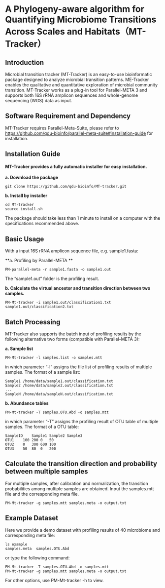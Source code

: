 # **A Phylogeny-aware algorithm for Quantifying Microbiome Transitions Across Scales and Habitats（MT-Tracker）**

## Introduction

Microbial transition tracker (MT-Tracker) is an easy-to-use bioinformatic package designed to analyze microbial transition patterns. ME-Tracker enables the qualitative and quantitative exploration of microbial community transition. MT-Tracker works as a plug-in tool for Parallel-META 3 and supports both 16S rRNA amplicon sequences and whole-genome sequencing (WGS) data as input.

## Software Requirement and Dependency

MT-Tracker requires Parallel-Meta-Suite, please refer to https://github.com/qdu-bioinfo/parallel-meta-suite#installation-guide for installation.

## Installation Guide

#### MT-Tracker provides a fully automatic installer for easy installation.

**a. Download the package**

```
git clone https://github.com/qdu-bioinfo/MT-tracker.git
```

**b. Install by installer**

```
cd MT-tracker
source install.sh
```

The package should take less than 1 minute to install on a computer with the specifications recommended above.

## Basic Usage

With a input 16S rRNA amplicon sequence file, e.g. sample1.fasta:

**a. Profiling by Parallel-META **

```
PM-parallel-meta -r sample1.fasta -o sample1.out
```

The “sample1.out” folder is the profiling result.

**b. Calculate the virtual ancestor and transition direction between two samples.**

```
PM-Mt-tracker -i sample1.out/classification1.txt sample1.out/classification2.txt
```

## Batch Processing

MT-Tracker also supports the batch input of profiling results by the following alternative two forms (compatible with Parallel-META 3):

**a. Sample list**

```
PM-Mt-tracker -l samples.list -o samples.mtt
```

in which parameter “-l” assigns the file list of profiling results of multiple samples. The format of a sample list:

```
Sample1	/home/data/sample1.out/classification.txt
Sample2	/home/data/sample2.out/classification.txt
...	
SampleN	/home/data/sampleN.out/classification.txt
```

**b. Abundance tables**

```
PM-Mt-tracker -T samples.OTU.Abd -o samples.mtt
```

in which parameter “-T” assigns the profiling result of OTU table of multiple samples. The format of a OTU table:

```
SampleID	Sample1	Sample2	Sample3	
OTU1	100	200	0	50
OTU2	0	300	600	100
OTU3	50	80	0	200
```

## Calculate the transition direction and probability between multiple samples

For multiple samples, after calibration and normalization, the transition probabilities among multiple samples are obtained. Input the samples.mtt file and the corresponding meta file.

```
PM-Mt-tracker -g samples.mtt samples.meta -o output.txt
```

## Example Dataset

Here we provide a demo dataset with profiling results of 40 microbiome and corresponding meta file:

```
ls example
samples.meta  samples.OTU.Abd
```

or type the following command:

```
PM-Mt-tracker -T samples.OTU.Abd -o samples.mtt
PM-Mt-tracker -g samples.mtt samples.meta -o output.txt
```

For other options, use PM-Mt-tracker -h to view.
